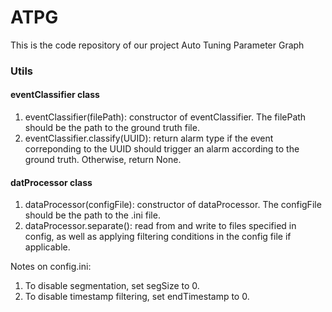 # ATPG
This is the code repository of our project Auto Tuning Parameter Graph

### Utils

#### eventClassifier class
1. eventClassifier(filePath): constructor of eventClassifier. The filePath should be the path to the ground truth file.
2. eventClassifier.classify(UUID): return alarm type if the event correponding to the UUID should trigger an alarm according to the ground truth. Otherwise, return None.

#### datProcessor class
1. dataProcessor(configFile): constructor of dataProcessor. The configFile should be the path to the .ini file.
2. dataProcessor.separate(): read from and write to files specified in config, as well as applying filtering conditions in the config file if applicable. 

Notes on config.ini:
1. To disable segmentation, set segSize to 0.
2. To disable timestamp filtering, set endTimestamp to 0.
